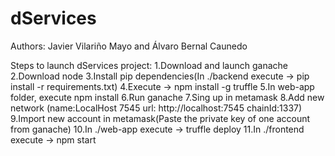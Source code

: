 # dServices
Authors: Javier Vilariño Mayo and Álvaro Bernal Caunedo

Steps to launch dServices project:
1.Download and launch ganache 
2.Download node 
3.Install pip dependencies(In ./backend execute -> pip install -r requirements.txt)
4.Execute -> npm install -g truffle
5.In web-app folder, execute npm install
6.Run ganache
7.Sing up in metamask 
8.Add new network (name:LocalHost 7545 url: http://localhost:7545  chainId:1337)
9.Import new account in metamask(Paste the private key of one account from ganache)
10.In ./web-app execute -> truffle deploy
11.In ./frontend  execute -> npm start 
